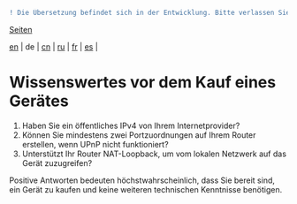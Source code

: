 ```diff
! Die Übersetzung befindet sich in der Entwicklung. Bitte verlassen Sie sich auf die englische Originalversion.
```

[Seiten](https://github.com/syncloud/docs/blob/master/de/index.md#seiten)

[en](https://github.com/syncloud/platform/wiki/Things-to-know-before-buying-a-device) | 
de | 
[cn](https://github.com/syncloud/docs/blob/master/cn/content/Things-to-know-before-buying-a-device.md) | 
[ru](https://github.com/syncloud/docs/blob/master/ru/content/Things-to-know-before-buying-a-device.md) | 
[fr](https://github.com/syncloud/docs/blob/master/fr/content/Things-to-know-before-buying-a-device.md) | 
[es](https://github.com/syncloud/docs/blob/master/es/content/Things-to-know-before-buying-a-device.md) | 

# Wissenswertes vor dem Kauf eines Gerätes

1. Haben Sie ein öffentliches IPv4 von Ihrem Internetprovider?
2. Können Sie mindestens zwei Portzuordnungen auf Ihrem Router erstellen, wenn UPnP nicht funktioniert?
3. Unterstützt Ihr Router NAT-Loopback, um vom lokalen Netzwerk auf das Gerät zuzugreifen?

Positive Antworten bedeuten höchstwahrscheinlich, dass Sie bereit sind, ein Gerät zu kaufen und keine weiteren technischen Kenntnisse benötigen.
